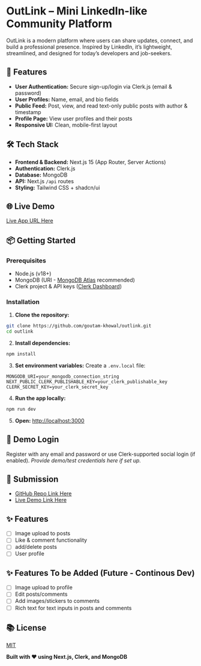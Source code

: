 # OutLink – Mini LinkedIn-like Community Platform

OutLink is a modern platform where users can share updates, connect, and build a professional presence. Inspired by LinkedIn, it’s lightweight, streamlined, and designed for today’s developers and job-seekers.

## 🚀 Features

- **User Authentication:** Secure sign-up/login via Clerk.js (email \& password)
- **User Profiles:** Name, email, and bio fields
- **Public Feed:** Post, view, and read text-only public posts with author \& timestamp
- **Profile Page:** View user profiles and their posts
- **Responsive UI:** Clean, mobile-first layout

## 🛠 Tech Stack

- **Frontend \& Backend:** Next.js 15 (App Router, Server Actions)
- **Authentication:** Clerk.js
- **Database:** MongoDB
- **API:** Next.js `/api` routes
- **Styling:** Tailwind CSS + shadcn/ui

## 🌐 Live Demo

[Live App URL Here](https://out-link.vercel.app/)

## 📦 Getting Started

### Prerequisites

- Node.js (v18+)
- MongoDB (URI - [MongoDB Atlas](https://www.mongodb.com/cloud/atlas) recommended)
- Clerk project \& API keys ([Clerk Dashboard](https://dashboard.clerk.com/))

### Installation

1. **Clone the repository:**

```sh
git clone https://github.com/goutam-khowal/outlink.git
cd outlink
```

2. **Install dependencies:**

```sh
npm install
```

3. **Set environment variables:**
   Create a `.env.local` file:

```
MONGODB_URI=your_mongodb_connection_string
NEXT_PUBLIC_CLERK_PUBLISHABLE_KEY=your_clerk_publishable_key
CLERK_SECRET_KEY=your_clerk_secret_key
```

4. **Run the app locally:**

```sh
npm run dev
```

5. **Open:**
   [http://localhost:3000](http://localhost:3000)

## 🙋 Demo Login

Register with any email and password or use Clerk-supported social login (if enabled).
_Provide demo/test credentials here if set up._

## 📜 Submission

- [GitHub Repo Link Here](https://github.com/goutam-khowal/OutLink)
- [Live Demo Link Here](https://out-link.vercel.app/)

## ✨ Features

- [ ] Image upload to posts
- [ ] Like \& comment functionality
- [ ] add/delete posts
- [ ] User profile

## ✨ Features To be Added (Future - Continous Dev)

- [ ] Image upload to profile
- [ ] Edit posts/comments
- [ ] Add images/stickers to comments
- [ ] Rich text for text inputs in posts and comments

## 📚 License

[MIT](LICENSE)

**Built with ❤️ using Next.js, Clerk, and MongoDB**
